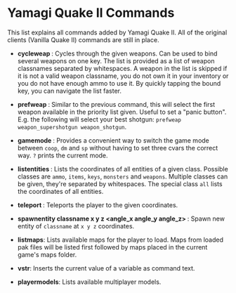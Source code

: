 # Yamagi Quake II Commands

This list explains all commands added by Yamagi Quake II. All of the
original clients (Vanilla Quake II) commands are still in place.


* **cycleweap <weapons>**: Cycles through the given weapons. Can be used
  to bind several weapons on one key. The list is provided as a list of
  weapon classnames separated by whitespaces. A weapon in the list is
  skipped if it is not a valid weapon classname, you do not own it in
  your inventory or you do not have enough ammo to use it.
  By quickly tapping the bound key, you can navigate the list faster.

* **prefweap <weapons>**: Similar to the previous command, this will
  select the first weapon available in the priority list given. Useful
  to set a "panic button". E.g. the following will select your best
  shotgun: `prefweap weapon_supershotgun weapon_shotgun`.

* **gamemode <mode>**: Provides a convenient way to switch the game mode
  between `coop`, `dm` and `sp` without having to set three cvars the
  correct way. `?` prints the current mode.

* **listentities <class>**: Lists the coordinates of all entities of a
  given class.  Possible classes are `ammo`, `items`, `keys`, `monsters`
  and `weapons`. Multiple classes can be given, they're separated by
  whitespaces. The special class `all` lists the coordinates of all
  entities.

* **teleport <x y z>**: Teleports the player to the given coordinates.

* **spawnentity classname x y z <angle_x angle_y angle_z> <flags>**:
  Spawn new entity of `classname` at `x y z` coordinates.

* **listmaps**: Lists available maps for the player to load. Maps from
  loaded pak files will be listed first followed by maps placed in 
  the current game's maps folder.

* **vstr**: Inserts the current value of a variable as command text.

* **playermodels**: Lists available multiplayer models.
